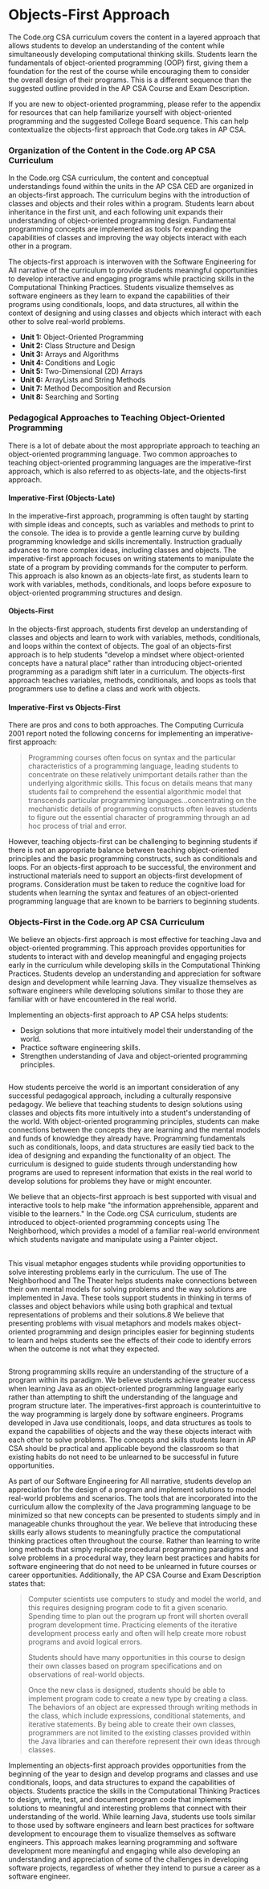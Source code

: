 # Objects-First Approach

The Code.org CSA curriculum covers the content in a layered approach that allows students to develop an understanding of the content while simultaneously developing computational thinking skills. Students learn the fundamentals of object-oriented programming (OOP) first, giving them a foundation for the rest of the course while encouraging them to consider the overall design of their programs. This is a different sequence than the suggested outline provided in the AP CSA Course and Exam Description.

If you are new to object-oriented programming, please refer to the appendix for resources that can help familiarize yourself with object-oriented programming and the suggested College Board sequence. This can help contextualize the objects-first approach that Code.org takes in AP CSA.

### Organization of the Content in the Code.org AP CSA Curriculum

In the Code.org CSA curriculum, the content and conceptual understandings found within the units in the AP CSA CED are organized in an objects-first approach. The curriculum begins with the introduction of classes and objects and their roles within a program. Students learn about inheritance in the first unit, and each following unit expands their understanding of object-oriented programming design. Fundamental programming concepts are implemented as tools for expanding the capabilities of classes and improving the way objects interact with each other in a program.

The objects-first approach is interwoven with the Software Engineering for All narrative of the curriculum to provide students meaningful opportunities to develop interactive and engaging programs while practicing skills in the Computational Thinking Practices. Students visualize themselves as software engineers as they learn to expand the capabilities of their programs using conditionals, loops, and data structures, all within the context of designing and using classes and objects which interact with each other to solve real-world problems.

* **Unit 1:** Object-Oriented Programming
* **Unit 2:** Class Structure and Design
* **Unit 3:** Arrays and Algorithms
* **Unit 4:** Conditions and Logic
* **Unit 5:** Two-Dimensional (2D) Arrays
* **Unit 6:** ArrayLists and String Methods
* **Unit 7:** Method Decomposition and Recursion
* **Unit 8:** Searching and Sorting

### Pedagogical Approaches to Teaching Object-Oriented Programming

There is a lot of debate about the most appropriate approach to teaching an object-oriented programming language. Two common approaches to teaching object-oriented programming languages are the imperative-first approach, which is also referred to as objects-late, and the objects-first approach.

#### Imperative-First (Objects-Late)

In the imperative-first approach, programming is often taught by starting with simple ideas and concepts, such as variables and methods to print to the console. The idea is to provide a gentle learning curve by building programming knowledge and skills incrementally. Instruction gradually advances to more complex ideas, including classes and objects. The imperative-first approach focuses on writing statements to manipulate the state of a program by providing commands for the computer to perform. This approach is also known as an objects-late first, as students learn to work with variables, methods, conditionals, and loops before exposure to object-oriented programming structures and design.

#### Objects-First

In the objects-first approach, students first develop an understanding of classes and objects and learn to work with variables, methods, conditionals, and loops within the context of objects. The goal of an objects-first approach is to help students "develop a mindset where object-oriented concepts have a natural place" rather than introducing object-oriented programming as a paradigm shift later in a curriculum. The objects-first approach teaches variables, methods, conditionals, and loops as tools that programmers use to define a class and work with objects.

#### Imperative-First vs Objects-First

There are pros and cons to both approaches. The Computing Curricula 2001 report noted the following concerns for implementing an imperative-first approach:

> Programming courses often focus on syntax and the particular characteristics of a programming language, leading students to concentrate on these relatively unimportant details rather than the underlying algorithmic skills. This focus on details means that many students fail to comprehend the essential algorithmic model that transcends particular programming languages…concentrating on the mechanistic details of programming constructs often leaves students to figure out the essential character of programming through an ad hoc process of trial and error.

However, teaching objects-first can be challenging to beginning students if there is not an appropriate balance between teaching object-oriented principles and the basic programming constructs, such as conditionals and loops. For an objects-first approach to be successful, the environment and instructional materials need to support an objects-first development of programs. Consideration must be taken to reduce the cognitive load for students when learning the syntax and features of an object-oriented programming language that are known to be barriers to beginning students.

### Objects-First in the Code.org AP CSA Curriculum

We believe an objects-first approach is most effective for teaching Java and object-oriented programming. This approach provides opportunities for students to interact with and develop meaningful and engaging projects early in the curriculum while developing skills in the Computational Thinking Practices. Students develop an understanding and appreciation for software design and development while learning Java. They visualize themselves as software engineers while developing solutions similar to those they are familiar with or have encountered in the real world.

Implementing an objects-first approach to AP CSA helps students:

* Design solutions that more intuitively model their understanding of the world.
* Practice software engineering skills.
* Strengthen understanding of Java and object-oriented programming principles.

<figure><img src="../.gitbook/assets/image (1).png" alt=""><figcaption></figcaption></figure>

How students perceive the world is an important consideration of any successful pedagogical approach, including a culturally responsive pedagogy. We believe that teaching students to design solutions using classes and objects fits more intuitively into a student's understanding of the world. With object-oriented programming principles, students can make connections between the concepts they are learning and the mental models and funds of knowledge they already have. Programming fundamentals such as conditionals, loops, and data structures are easily tied back to the idea of designing and expanding the functionality of an object. The curriculum is designed to guide students through understanding how programs are used to represent information that exists in the real world to develop solutions for problems they have or might encounter.

We believe that an objects-first approach is best supported with visual and interactive tools to help make "the information apprehensible, apparent and visible to the learners." In the Code.org CSA curriculum, students are introduced to object-oriented programming concepts using The Neighborhood, which provides a model of a familiar real-world environment which students navigate and manipulate using a Painter object.

\
This visual metaphor engages students while providing opportunities to solve interesting problems early in the curriculum. The use of The Neighborhood and The Theater helps students make connections between their own mental models for solving problems and the way solutions are implemented in Java. These tools support students in thinking in terms of classes and object behaviors while using both graphical and textual representations of problems and their solutions.8 We believe that presenting problems with visual metaphors and models makes object-oriented programming and design principles easier for beginning students to learn and helps students see the effects of their code to identify errors when the outcome is not what they expected.

<figure><img src="../.gitbook/assets/image.png" alt=""><figcaption></figcaption></figure>

Strong programming skills require an understanding of the structure of a program within its paradigm. We believe students achieve greater success when learning Java as an object-oriented programming language early rather than attempting to shift the understanding of the language and program structure later. The imperatives-first approach is counterintuitive to the way programming is largely done by software engineers. Programs developed in Java use conditionals, loops, and data structures as tools to expand the capabilities of objects and the way these objects interact with each other to solve problems. The concepts and skills students learn in AP CSA should be practical and applicable beyond the classroom so that existing habits do not need to be unlearned to be successful in future opportunities.

As part of our Software Engineering for All narrative, students develop an appreciation for the design of a program and implement solutions to model real-world problems and scenarios. The tools that are incorporated into the curriculum allow the complexity of the Java programming language to be minimized so that new concepts can be presented to students simply and in manageable chunks throughout the year. We believe that introducing these skills early allows students to meaningfully practice the computational thinking practices often throughout the course. Rather than learning to write long methods that simply replicate procedural programming paradigms and solve problems in a procedural way, they learn best practices and habits for software engineering that do not need to be unlearned in future courses or career opportunities. Additionally, the AP CSA Course and Exam Description states that:

> Computer scientists use computers to study and model the world, and this requires designing program code to fit a given scenario. Spending time to plan out the program up front will shorten overall program development time. Practicing elements of the iterative development process early and often will help create more robust programs and avoid logical errors.
>
> Students should have many opportunities in this course to design their own classes based on program specifications and on observations of real-world objects.
>
> Once the new class is designed, students should be able to implement program code to create a new type by creating a class. The behaviors of an object are expressed through writing methods in the class, which include expressions, conditional statements, and iterative statements. By being able to create their own classes, programmers are not limited to the existing classes provided within the Java libraries and can therefore represent their own ideas through classes.

Implementing an objects-first approach provides opportunities from the beginning of the year to design and develop programs and classes and use conditionals, loops, and data structures to expand the capabilities of objects. Students practice the skills in the Computational Thinking Practices to design, write, test, and document program code that implements solutions to meaningful and interesting problems that connect with their understanding of the world. While learning Java, students use tools similar to those used by software engineers and learn best practices for software development to encourage them to visualize themselves as software engineers. This approach makes learning programming and software development more meaningful and engaging while also developing an understanding and appreciation of some of the challenges in developing software projects, regardless of whether they intend to pursue a career as a software engineer.
